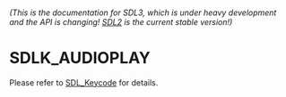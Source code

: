 ###### (This is the documentation for SDL3, which is under heavy development and the API is changing! [SDL2](https://wiki.libsdl.org/SDL2/) is the current stable version!)
# SDLK_AUDIOPLAY

Please refer to [SDL_Keycode](SDL_Keycode) for details.

